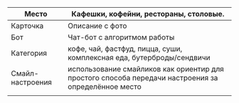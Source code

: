 
| Место            | Кафешки, кофейни, рестораны, столовые.                                                              |
| ---------------- | --------------------------------------------------------------------------------------------------- |
| Карточка         | Описание с фото                                                                                     |
| Бот              | Чат-бот с алгоритмом работы                                                                         |
| Категория        | кофе, чай, фастфуд, пицца, суши, комплексная еда, бутерброды/сендвичи                               |
| Смайл-настроения | использование смайликов как ориентир для простого способа передачи настроения за определённое место |
|                  |                                                                                                     |
